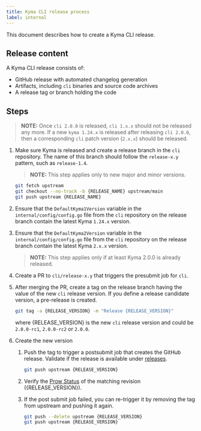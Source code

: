 ```yaml
---
title: Kyma CLI release process
label: internal
---
```


This document describes how to create a Kyma CLI release.

## Release content

A Kyma CLI release consists of:

* GitHub release with automated changelog generation
* Artifacts, including `cli` binaries and source code archives
* A release tag or branch holding the code

## Steps
   >**NOTE:** Once `cli 2.0.0` is released, `cli 1.x.x` should not be released any more. If a new `kyma 1.24.x` is released after releasing `cli 2.0.0`, then a corresponding `cli` patch version (`2.x.x`) should be released.
1. Make sure Kyma is released and create a release branch in the `cli` repository. The name of this branch should follow the `release-x.y` pattern, such as `release-1.4`.

   >**NOTE:** This step applies only to new major and minor versions.

   ```bash
   git fetch upstream
   git checkout --no-track -b {RELEASE_NAME} upstream/main
   git push upstream {RELEASE_NAME}
   ```
2. Ensure that the `DefaultKyma1Version` variable in the `internal/config/config.go` file from the `cli` repository on the release branch contain the latest Kyma `1.24.x` version.

3. Ensure that the `DefaultKyma2Version` variable in the `internal/config/config.go` file from the `cli` repository on the release branch contain the latest Kyma `2.x.x` version.
   >**NOTE:** This step applies only if at least Kyma 2.0.0 is already released.

4. Create a PR to `cli/release-x.y` that triggers the presubmit job for `cli`.

5. After merging the PR, create a tag on the release branch having the value of the new `cli` release version. If you define a release candidate version, a pre-release is created.  

   ```bash
   git tag -a {RELEASE_VERSION} -m "Release {RELEASE_VERSION}"
   ```

    where {RELEASE_VERSION} is the new `cli` release version and could be `2.0.0-rc1`, `2.0.0-rc2` or `2.0.0`.

6. Create the new version
   1. Push the tag to trigger a postsubmit job that creates the GitHub release. Validate if the release is available under [releases](https://github.com/kyma-project/cli/releases).

      ```bash
      git push upstream {RELEASE_VERSION}
      ```

   2. Verify the [Prow Status](https://status.build.kyma-project.io/?repo=kyma-project%2Fcli&type=postsubmit) of the matching revision ({RELEASE_VERSION}).
   3. If the post submit job failed, you can re-trigger it by removing the tag from upstream and pushing it again.

      ```bash
      git push --delete upstream {RELEASE_VERSION}
      git push upstream {RELEASE_VERSION}
      ```
